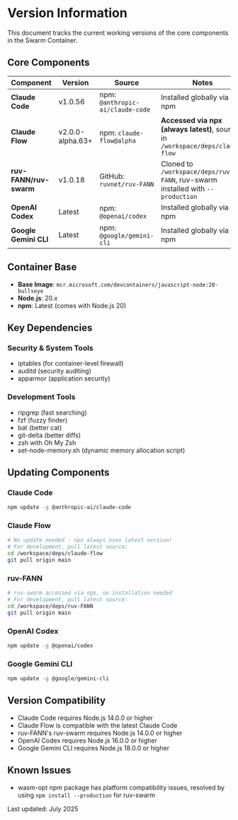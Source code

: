 # Version Information

This document tracks the current working versions of the core components in the Swarm Container.

## Core Components

| Component | Version | Source | Notes |
|-----------|---------|--------|-------|
| **Claude Code** | v1.0.56 | npm: `@anthropic-ai/claude-code` | Installed globally via npm |
| **Claude Flow** | v2.0.0-alpha.63+ | npm: `claude-flow@alpha` | **Accessed via npx (always latest)**, source in `/workspace/deps/claude-flow` |
| **ruv-FANN/ruv-swarm** | v1.0.18 | GitHub: `ruvnet/ruv-FANN` | Cloned to `/workspace/deps/ruv-FANN`, ruv-swarm installed with `--production` |
| **OpenAI Codex** | Latest | npm: `@openai/codex` | Installed globally via npm |
| **Google Gemini CLI** | Latest | npm: `@google/gemini-cli` | Installed globally via npm |

## Container Base

- **Base Image**: `mcr.microsoft.com/devcontainers/javascript-node:20-bullseye`
- **Node.js**: 20.x
- **npm**: Latest (comes with Node.js 20)

## Key Dependencies

### Security & System Tools
- iptables (for container-level firewall)
- auditd (security auditing)
- apparmor (application security)

### Development Tools
- ripgrep (fast searching)
- fzf (fuzzy finder)
- bat (better cat)
- git-delta (better diffs)
- zsh with Oh My Zsh
- set-node-memory.sh (dynamic memory allocation script)

## Updating Components

### Claude Code
```bash
npm update -g @anthropic-ai/claude-code
```

### Claude Flow
```bash
# No update needed - npx always uses latest version!
# For development, pull latest source:
cd /workspace/deps/claude-flow
git pull origin main
```

### ruv-FANN
```bash
# ruv-swarm accessed via npx, no installation needed
# For development, pull latest source:
cd /workspace/deps/ruv-FANN
git pull origin main
```

### OpenAI Codex
```bash
npm update -g @openai/codex
```

### Google Gemini CLI
```bash
npm update -g @google/gemini-cli
```

## Version Compatibility

- Claude Code requires Node.js 14.0.0 or higher
- Claude Flow is compatible with the latest Claude Code
- ruv-FANN's ruv-swarm requires Node.js 14.0.0 or higher
- OpenAI Codex requires Node.js 16.0.0 or higher
- Google Gemini CLI requires Node.js 18.0.0 or higher

## Known Issues

- wasm-opt npm package has platform compatibility issues, resolved by using `npm install --production` for ruv-swarm

Last updated: July 2025